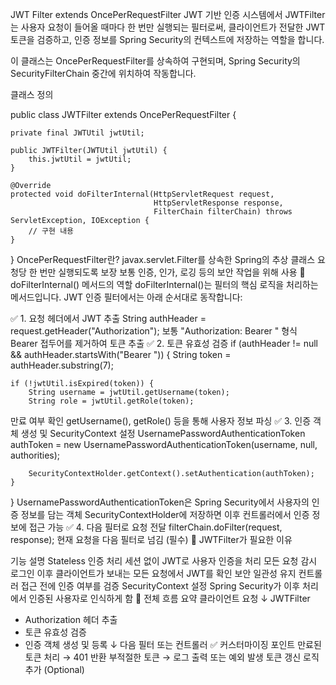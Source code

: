 JWT Filter extends OncePerRequestFilter
JWT 기반 인증 시스템에서 JWTFilter는 사용자 요청이 들어올 때마다 한 번만 실행되는 필터로써, 클라이언트가 전달한 JWT 토큰을 검증하고, 인증 정보를 Spring Security의 컨텍스트에 저장하는 역할을 합니다.

이 클래스는 OncePerRequestFilter를 상속하여 구현되며, Spring Security의 SecurityFilterChain 중간에 위치하여 작동합니다.

클래스 정의

public class JWTFilter extends OncePerRequestFilter {

    private final JWTUtil jwtUtil;

    public JWTFilter(JWTUtil jwtUtil) {
        this.jwtUtil = jwtUtil;
    }

    @Override
    protected void doFilterInternal(HttpServletRequest request,
                                    HttpServletResponse response,
                                    FilterChain filterChain) throws ServletException, IOException {
        // 구현 내용
    }
}
OncePerRequestFilter란?
javax.servlet.Filter를 상속한 Spring의 추상 클래스
요청당 한 번만 실행되도록 보장
보통 인증, 인가, 로깅 등의 보안 작업을 위해 사용
🔐 doFilterInternal() 메서드의 역할
doFilterInternal()는 필터의 핵심 로직을 처리하는 메서드입니다. JWT 인증 필터에서는 아래 순서대로 동작합니다:

✅ 1. 요청 헤더에서 JWT 추출
String authHeader = request.getHeader("Authorization");
보통 "Authorization: Bearer <token>" 형식
Bearer 접두어를 제거하여 토큰 추출
✅ 2. 토큰 유효성 검증
if (authHeader != null && authHeader.startsWith("Bearer ")) {
String token = authHeader.substring(7);

    if (!jwtUtil.isExpired(token)) {
        String username = jwtUtil.getUsername(token);
        String role = jwtUtil.getRole(token);
만료 여부 확인
getUsername(), getRole() 등을 통해 사용자 정보 파싱
✅ 3. 인증 객체 생성 및 SecurityContext 설정
UsernamePasswordAuthenticationToken authToken =
new UsernamePasswordAuthenticationToken(username, null, authorities);

        SecurityContextHolder.getContext().setAuthentication(authToken);
    }
}
UsernamePasswordAuthenticationToken은 Spring Security에서 사용자의 인증 정보를 담는 객체
SecurityContextHolder에 저장하면 이후 컨트롤러에서 인증 정보에 접근 가능
✅ 4. 다음 필터로 요청 전달
filterChain.doFilter(request, response);
현재 요청을 다음 필터로 넘김 (필수)
📌 JWTFilter가 필요한 이유

기능	설명
Stateless 인증 처리	세션 없이 JWT로 사용자 인증을 처리
모든 요청 감시	로그인 이후 클라이언트가 보내는 모든 요청에서 JWT를 확인
보안 일관성 유지	컨트롤러 접근 전에 인증 여부를 검증
SecurityContext 설정	Spring Security가 이후 처리에서 인증된 사용자로 인식하게 함
🧩 전체 흐름 요약
클라이언트 요청
↓
JWTFilter
- Authorization 헤더 추출
- 토큰 유효성 검증
- 인증 객체 생성 및 등록
  ↓
  다음 필터 또는 컨트롤러
  ✅ 커스터마이징 포인트
  만료된 토큰 처리 → 401 반환
  부적절한 토큰 → 로그 출력 또는 예외 발생
  토큰 갱신 로직 추가 (Optional)
